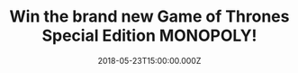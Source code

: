 ---
campaign-uuid: "c-5ad6d5bc-ef08-4523-883e-bbbb29fa35e0"
type: "Competition"
category: "Gifts"
date: "2018-05-23T15:00:00.000Z"
end-date: "2018-06-23T23:59:00.000Z"
disable-form: false
is_promoted: false
has_entry_page: true
title: "Win the brand new Game of Thrones Special Edition MONOPOLY!"
competition-description: "<p>The world’s best family board game brings you a brand\
  \ new exciting edition of MONOPOLY:  Game of Thrones Special Edition! and it could\
  \ be coming home with YOU! We managed to get our hands on the brand new Monopoly\
  \ edition for one lucky NME AAA member to win!</p>\r\n<p>Want it?</p>"
hero-header: "Win the brand new Game of Thrones Special Edition MONOPOLY!"
terms-confirmation: "N/A"
banner-img: "https://assets.expresslyapp.com/asset-ac3d121a-47ac-47ce-805f-056afa328bd9.jpg"
logo-left-href: "nme.com"
logo-left-image: "https://assets.expresslyapp.com/asset-c9afa93c-5168-451f-bfb5-55fd521496bc.jpg"
logo-left-title: "NME AAA"
bg-image-hero: "https://assets.expresslyapp.com/asset-310b6c38-4523-4405-9293-6a168259c78a.jpg"
bg-image-first: "https://assets.expresslyapp.com/asset-52088c86-6113-48a6-b821-2d9ee29a2ded.jpg"
bg-image-second: "https://assets.expresslyapp.com/asset-9977fe64-411b-4374-8f13-6e4db5e17c86.jpg"
bg-image-third: "https://assets.expresslyapp.com/asset-89631db3-47ed-47cb-97f2-80a0ffd582bf.jpg"
section1-content: "<p>Winter is here… because MONOPOLY: Game of Thrones Special Edition\
  \ has officially arrived!</p>\r\n<p>If you’re one of the biggest fans of the show,\
  \ we know you’ve always wanted to claim the power of the Seven Kingdoms and control\
  \ King’s Landing, or fight for the North and rule Winterfell!</p>"
section2-content: "<p>Game of Thrones Monopoly is elegant enough for a Lannister and\
  \ thrilling enough for a Wilding.</p>\r\n<p>The Iron Throne, Crown, Direwolf, Three-Eyed\
  \ Raven, Dragon Egg, White Walker… choose your favourite token and adventure yourself\
  \ to your favourite sites!</p>\r\n<p>Accumulate fortunes, invest in villages and\
  \ trade your way to success! but be careful watch out for taxes, jail and bankruptcy!</p>"
section3-content: "<p>Don’t miss out on this amazing opportunity and enter the draw\
  \ below for a chance to win the brand new MONOPOLY edition: Game of Thrones Special\
  \ Edition.</p>\r\n<p>Do you have what it takes to sit on the Iron Throne?</p>"
entry-title: "Win the brand new Game of Thrones Special Edition!"
entry-content: "<p>Complete the form below before June 23rd at 23:59 to be in with\
  \ a chance win the world's best family board game, the brand new Game of Thrones\
  \ Special Edition!</p>"
has-winner: false
prize-description: "Win the brand new Game of Thrones Special Edition MONOPOLY!"
special-conditions: "Multiple entries are allowed up to one every day. Starting June\
  \ 6, 2018, the 24h interval between multiple entries resets at midnight every day."
---